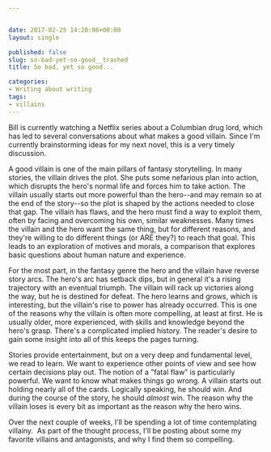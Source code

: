 ```yaml
---


date: 2017-02-25 14:20:06+00:00
layout: single

published: false
slug: so-bad-yet-so-good__trashed
title: So bad, yet so good...

categories:
- Writing about writing
tags:
- villains
---
```


Bill is currently watching a Netflix series about a Columbian drug lord, which has led to several conversations about what makes a good villain. Since I'm currently brainstorming ideas for my next novel, this is a very timely discussion.

A good villain is one of the main pillars of fantasy storytelling. In many stories, the villain drives the plot. She puts some nefarious plan into action, which disrupts the hero's normal life and forces him to take action. The villain usually starts out more powerful than the hero--and may remain so at the end of the story--so the plot is shaped by the actions needed to close that gap. The villain has flaws, and the hero must find a way to exploit them, often by facing and overcoming his own, similar weaknesses. Many times the villain and the hero want the same thing, but for different reasons, and they're willing to do different things (or ARE they?) to reach that goal. This leads to an exploration of motives and morals, a comparison that explores basic questions about human nature and experience.

For the most part, in the fantasy genre the hero and the villain have reverse story arcs. The hero's arc has setback dips, but in general it's a rising trajectory with an eventual triumph. The villain will rack up victories along the way, but he is destined for defeat. The hero learns and grows, which is interesting, but the villain's rise to power has already occurred. This is one of the reasons why the villain is often more compelling, at least at first. He is usually older, more experienced, with skills and knowledge beyond the hero's grasp. There's a complicated implied history. The reader's desire to gain some insight into all of this keeps the pages turning.

Stories provide entertainment, but on a very deep and fundamental level, we read to learn. We want to experience other points of view and see how certain decisions play out. The notion of a "fatal flaw" is particularly powerful. We want to know what makes things go wrong. A villain starts out holding nearly all of the cards. Logically speaking, he should win. And during the course of the story, he should _almost_ win. The reason why the villain loses is every bit as important as the reason why the hero wins.

Over the next couple of weeks, I'll be spending a lot of time contemplating villainy.  As part of the thought process, I'll be posting about some my favorite villains and antagonists, and why I find them so compelling.


